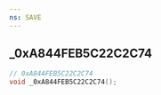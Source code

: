 ```yaml
---
ns: SAVE
---
```

## _0xA844FEB5C22C2C74

```c
// 0xA844FEB5C22C2C74
void _0xA844FEB5C22C2C74();
```

